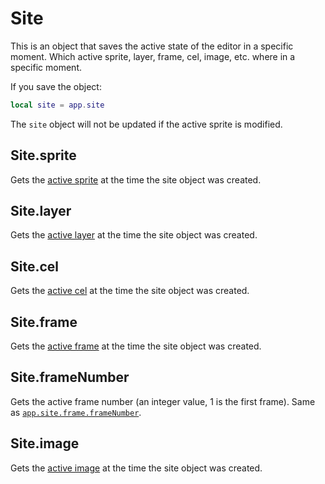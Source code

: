 # Site

This is an object that saves the active state of the editor in a
specific moment. Which active sprite, layer, frame, cel, image,
etc. where in a specific moment.

If you save the object:

```lua
local site = app.site
```

The `site` object will not be updated if the active sprite is
modified.

## Site.sprite

Gets the [active sprite](app.md#appactivesprite) at the time the
site object was created.

## Site.layer

Gets the [active layer](app.md#appactivelayer) at the time the site
object was created.

## Site.cel

Gets the [active cel](app.md#appactivecel) at the time the site
object was created.

## Site.frame

Gets the [active frame](app.md#appactiveframe) at the time the site
object was created.

## Site.frameNumber

Gets the active frame number (an integer value, 1 is the first frame).
Same as [`app.site.frame.frameNumber`](#siteframe).

## Site.image

Gets the [active image](app.md#appactiveimage) at the time the site
object was created.
